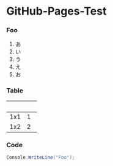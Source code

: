 # GitHub-Pages-Test

### Foo
1. あ
2. い
3. う
4. え
5. お

### Table
|     |     |
| :-- | :-- |
| 1x1 |  1  |
| 1x2 |  2  |

### Code
```csharp
Console.WriteLine("Foo");
```
